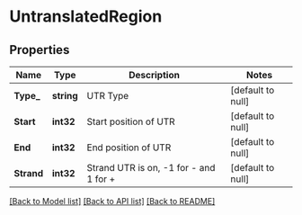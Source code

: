 # UntranslatedRegion

## Properties
Name | Type | Description | Notes
------------ | ------------- | ------------- | -------------
**Type_** | **string** | UTR Type | [default to null]
**Start** | **int32** | Start position of UTR | [default to null]
**End** | **int32** | End position of UTR | [default to null]
**Strand** | **int32** | Strand UTR is on, -1 for - and 1 for + | [default to null]

[[Back to Model list]](../README.md#documentation-for-models) [[Back to API list]](../README.md#documentation-for-api-endpoints) [[Back to README]](../README.md)


